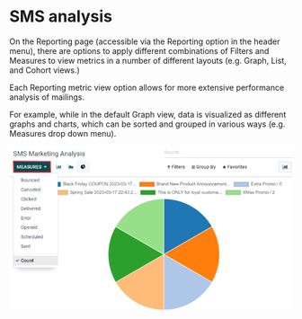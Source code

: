 # SMS analysis

On the Reporting page (accessible via the Reporting option in the
header menu), there are options to apply different combinations of Filters and
Measures to view metrics in a number of different layouts (e.g. Graph,
List, and Cohort views.)

Each Reporting metric view option allows for more extensive performance analysis of
 mailings.

For example, while in the default Graph view,  data
is visualized as different graphs and charts, which can be sorted and grouped in various ways (e.g.
Measures drop down menu).

![Reporting page in SMS Marketing.](../../../_images/sms-reporting-page.png)
